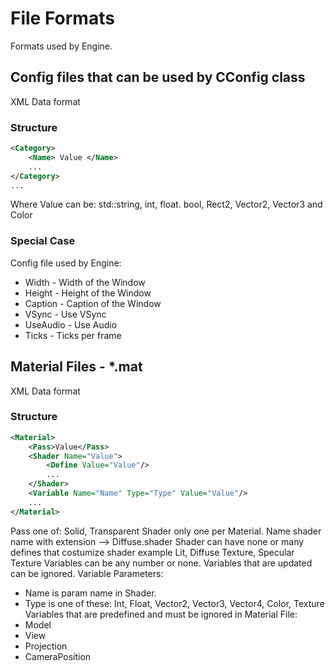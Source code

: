 # File Formats
Formats used by Engine.

## Config files that can be used by CConfig class
XML Data format
### Structure
```xml
<Category>
    <Name> Value </Name>
    ...
</Category>
...
```
Where Value can be: std::string, int, float. bool, Rect2, Vector2, Vector3 and Color
### Special Case
Config file used by Engine:
* Width - Width of the Window
* Height - Height of the Window
* Caption - Caption of the Window
* VSync - Use VSync
* UseAudio - Use Audio
* Ticks - Ticks per frame

## Material Files - *.mat
XML Data format
### Structure
```xml
<Material>
	<Pass>Value</Pass>
	<Shader Name="Value">
		<Define Value="Value"/>
		...
	</Shader>
	<Variable Name="Name" Type="Type" Value="Value"/>
	...
</Material>
```
Pass one of: Solid, Transparent
Shader only one per Material.
Name shader name with extension --> Diffuse.shader
Shader can have none or many defines that costumize shader example Lit, Diffuse Texture, Specular Texture 
Variables can be any number or none. Variables that are updated can be ignored.
Variable Parameters:
* Name is param name in Shader.
* Type is one of these: Int, Float, Vector2, Vector3, Vector4, Color, Texture
Variables that are predefined and must be ignored in Material File:
* Model
* View
* Projection
* CameraPosition